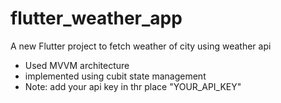 # flutter_weather_app

A new Flutter project to fetch weather of city using weather api 

- Used MVVM architecture
- implemented using cubit state management
- Note: add your api key in thr place "YOUR_API_KEY"